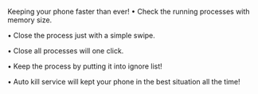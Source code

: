 Keeping your phone faster than ever!
• Check the running processes with memory size.

• Close the process just with a simple swipe.

• Close all processes will one click.

• Keep the process by putting it into ignore list!

• Auto kill service will kept your phone in the best situation all the time!
